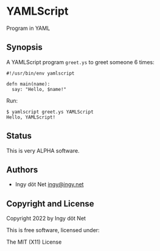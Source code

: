 YAMLScript
==========

Program in YAML


## Synopsis

A YAMLScript program `greet.ys` to greet someone 6 times:
```
#!/usr/bin/env yamlscript

defn main(name):
  say: "Hello, $name!"
```

Run:
```
$ yamlscript greet.ys YAMLScript
Hello, YAMLScript!
```


## Status

This is very ALPHA software.


## Authors

* Ingy döt Net <ingy@ingy.net>


## Copyright and License

Copyright 2022 by Ingy döt Net

This is free software, licensed under:

  The MIT (X11) License
